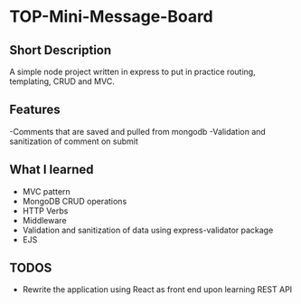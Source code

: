 # TOP-Mini-Message-Board


## Short Description
A simple node project written in express to put in practice routing, templating, CRUD and MVC.

## Features
-Comments that are saved and pulled from mongodb
-Validation and sanitization of comment on submit

## What I learned
- MVC pattern
- MongoDB CRUD operations
- HTTP Verbs
- Middleware
- Validation and sanitization of data using express-validator package 
- EJS

## TODOS
- Rewrite the application using React as front end upon learning REST API
